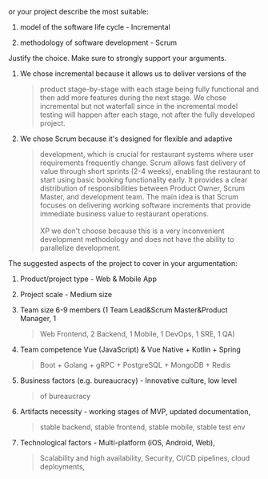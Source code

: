 or your project describe the most suitable:

1.  model of the software life cycle - Incremental

2.  methodology of software development - Scrum

Justify the choice. Make sure to strongly support your arguments.

1.  We chose incremental because it allows us to deliver versions of the
    > product stage-by-stage with each stage being fully functional and
    > then add more features during the next stage. We chose incremental
    > but not waterfall since in the incremental model testing will
    > happen after each stage, not after the fully developed project.

2.  We chose Scrum because it\'s designed for flexible and adaptive
    > development, which is crucial for restaurant systems where user
    > requirements frequently change. Scrum allows fast delivery of
    > value through short sprints (2-4 weeks), enabling the restaurant
    > to start using basic booking functionality early. It provides a
    > clear distribution of responsibilities between Product Owner,
    > Scrum Master, and development team. The main idea is that Scrum
    > focuses on delivering working software increments that provide
    > immediate business value to restaurant operations.\
    > \
    > XP we don't choose because this is a very inconvenient development
    > methodology and does not have the ability to parallelize
    > development.

The suggested aspects of the project to cover in your argumentation:

1.  Product/project type - Web & Mobile App

2.  Project scale - Medium size

3.  Team size 6-9 members (1 Team Lead&Scrum Master&Product Manager, 1
    > Web Frontend, 2 Backend, 1 Mobile, 1 DevOps, 1 SRE, 1 QA)

4.  Team competence Vue (JavaScript) & Vue Native + Kotlin + Spring
    > Boot + Golang + gRPC + PostgreSQL + MongoDB + Redis

5.  Business factors (e.g. bureaucracy) - Innovative culture, low level
    > of bureaucracy

6.  Artifacts necessity - working stages of MVP, updated documentation,
    > stable backend, stable frontend, stable mobile, stable test env

7.  Technological factors - Multi-platform (iOS, Android, Web),
    > Scalability and high availability, Security, CI/CD pipelines,
    > cloud deployments,

